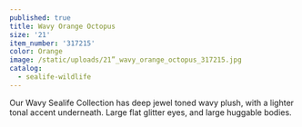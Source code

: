 ```yaml
---
published: true
title: Wavy Orange Octopus
size: '21'
item_number: '317215'
color: Orange
image: /static/uploads/21”_wavy_orange_octopus_317215.jpg
catalog:
  - sealife-wildlife
---
```

Our Wavy Sealife Collection has deep jewel toned wavy plush, with a lighter tonal accent underneath. Large flat glitter eyes, and large huggable bodies.
